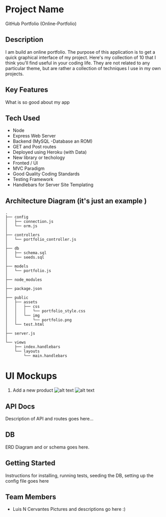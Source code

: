 # Project Name
GitHub Portfolio (Online-Portfolio)

## Description
I am build an online portfolio. The purpose of this application is to get a quick graphical interface of my project. Here's my collection of 10 that I think you'll find useful in your coding life.  They are not related to any particular theme, but are rather a collection of techniques I use in my own projects. 

## Key Features
What is so good about my app

## Tech Used
* Node
* Express Web Server
* Backend (MySQL -Database an ROM)
* GET and Post routes
* Deployed using Heroku (with Data)
* New library or techology
* Fronted / UI
* MVC Paradigm
* Good Quality Coding Standards
* Testing Framework
* Handlebars for Server Site Templating


## Architecture Diagram (it's just an example )
```
.
├── config
│   ├── connection.js
│   └── orm.js
│ 
├── controllers
│   └── portfolio_controller.js
│
├── db
│   ├── schema.sql
│   └── seeds.sql
│
├── models
│   └── portfolio.js
│ 
├── node_modules
│ 
├── package.json
│
├── public
│   ├── assets
│   │   ├── css
│   │   │   └── portfolio_style.css
│   │   └── img
│   │       └── portfolio.png
│   └── test.html
│
├── server.js
│
└── views
    ├── index.handlebars
    └── layouts
        └── main.handlebars
```

# UI Mockups
1. Add a new product
![alt text](https://github.com/lcervant2/Portfolio-Project2/blob/master/img/one.png)
![alt text](https://github.com/lcervant2/Portfolio-Project2/blob/master/img/two.png)


## API Docs
Description of API and routes goes here...

## DB 
ERD Diagram and or schema goes here.

## Getting Started
Instructions for installing, running tests, seeding the DB, setting up the config file goes here

## Team Members
* Luis N Cervantes
Pictures and descriptions go here :)
